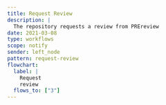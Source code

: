 ```yaml
---
title: Request Review
description: |
  The repository requests a review from PREreview
date: 2021-03-08
type: workflows
scope: notify
sender: left_node
pattern: request-review
flowchart:
  label: |
    Request
    review
  flows_to: ["3"]
---
```


